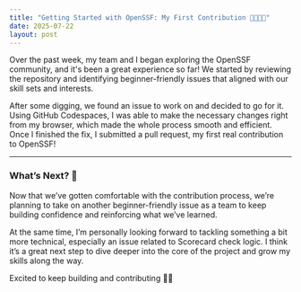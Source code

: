 ```yaml
---
title: "Getting Started with OpenSSF: My First Contribution 👩🏽‍💻✨"
date: 2025-07-22
layout: post
---
```


Over the past week, my team and I began exploring the OpenSSF community, and it's been a great experience so far! We started by reviewing the repository and identifying beginner-friendly issues that aligned with our skill sets and interests.

After some digging, we found an issue to work on and decided to go for it. Using GitHub Codespaces, I was able to make the necessary changes right from my browser, which made the whole process smooth and efficient. Once I finished the fix, I submitted a pull request, my first real contribution to OpenSSF!

---

### What’s Next? 🚧

Now that we’ve gotten comfortable with the contribution process, we’re planning to take on another beginner-friendly issue as a team to keep building confidence and reinforcing what we’ve learned.

At the same time, I’m personally looking forward to tackling something a bit more technical, especially an issue related to Scorecard check logic. I think it’s a great next step to dive deeper into the core of the project and grow my skills along the way.

Excited to keep building and contributing 💪🏽
